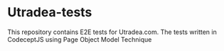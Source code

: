 # Utradea-tests
This repository contains E2E tests for Utradea.com. The tests written in CodeceptJS using Page Object Model Technique

